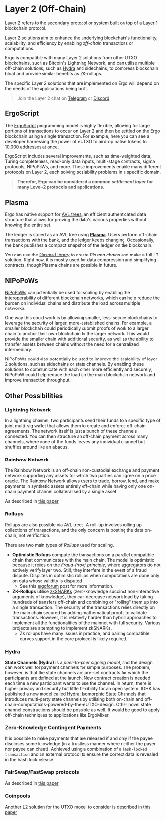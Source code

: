 # Layer 2 (Off-Chain)

Layer 2 refers to the secondary protocol or system built on top of a [Layer 1](layer1.md) blockchain protocol. 

Layer 2 solutions aim to enhance the underlying blockchain's functionality, scalability, and efficiency by enabling *off-chain* transactions or computations.

Ergo is compatible with many Layer 2 solutions from other UTXO blockchains, such as Bitcoin's Lightning Network, and can utilise multiple off-chain solutions, such as [Hydra](https://iohk.io/en/research/library/papers/hydrafast-isomorphic-state-channels/) and sidechains, to compress blockchain bloat and provide similar benefits as ZK-rollups. 

The specific Layer 2 solutions that are implemented on Ergo will depend on the needs of the applications being built.

> Join the Layer 2 chat on [Telegram](https://t.me/ErgoLayer2) or [Discord]()

## ErgoScript

The [ErgoScript](ergoscript.md) programming model is highly flexible, allowing for large portions of transactions to occur on Layer 2 and then be settled on the Ergo blockchain using a single transaction. For example, here you can see a developer harnessing the power of eUTXO to airdrop native tokens to [10,000 addresses at once](https://explorer.ergoplatform.com/en/transactions/e2c4954665ccf87791f42983ae4f7031205c2e719709907cbf2ff09e5489d4b8). 

ErgoScript includes several improvements, such as time-weighted data, Turing completeness, read-only data inputs, multi-stage contracts, sigma protocols, NIPoPoWs, and more. These improvements enable many different protocols on Layer 2, each solving scalability problems in a specific domain.

> **Therefor, Ergo can be considered a common *settlement layer* for many Level-2 protocols and applications.**


## Plasma

Ergo has native support for [AVL trees](avl.md), an efficient authenticated data structure that allows for proving the data's various properties without knowing the entire set.

The ledger is stored as an AVL tree using **[Plasma](plasma.md)**. Users perform off-chain transactions with the bank, and the ledger keeps changing. Occasionally, the bank publishes a compact snapshot of the ledger on the blockchain.

You can use the [Plasma Library](plasma.md) to create *Plasma chains* and make a full L2 solution. Right now, it is mostly used for data compression and simplifying contracts, though Plasma chains are possible in future.

## NIPoPoWs

[NiPoPoWs](nipopows.md) can potentially be used for scaling by enabling the interoperability of different blockchain networks, which can help reduce the burden on individual chains and distribute the load across multiple networks.

One way this could work is by allowing smaller, less-secure blockchains to leverage the security of larger, more-established chains. For example, a smaller blockchain could periodically submit proofs of work to a larger chain to anchor their own blockchain to the larger network. This would provide the smaller chain with additional security, as well as the ability to transfer assets between chains without the need for a centralized intermediary.

NiPoPoWs could also potentially be used to improve the scalability of layer 2 solutions, such as sidechains or state channels. By enabling these solutions to communicate with each other more efficiently and securely, NiPoPoW could help reduce the load on the main blockchain network and improve transaction throughput.



## Other Possibilities

### **Lightning Network** 

In a lightning channel, two participants send their funds to a specific type of joint multi-sig wallet that allows them to create and enforce off-chain agreements. The network itself is just a bunch of these channels connected. You can then structure an off-chain payment across many channels, where none of the funds leaves any individual channel but shuffles around like an abacus.

### **Rainbow Network** 

The Rainbow Network is an off-chain non-custodial exchange and payment network supporting any assets for which two parties can agree on a price oracle. The Rainbow Network allows users to trade, borrow, lend, and make payments in synthetic assets entirely off-chain while having only one on-chain payment channel collateralised by a single asset.

As described in [this paper](http://research.paradigm.xyz/RainbowNetwork.pdf)

### **Rollups**

Rollups are also possible via AVL trees. A roll-up involves rolling up collections of transactions, and the only concern is posting the data on-chain, not verification. 

There are two main types of *Rollups* used for scaling. 

- **Optimistic Rollups** compute the transactions on a parallel compatible chain that communicates with the main chain. The model is optimistic because it relies on the *Fraud-Proof principle*, where aggregators do not actively verify layer two. Still, they interfere in the event of a fraud dispute. Disputes in optimistic rollups when computations are done only on data whose validity is disputed
    - See this [ergoforum](https://www.ergoforum.org/t/optimistic-rollups-and-fraud-proofs-in-ergo/3819) post for more information.
- **ZK-Rollups** utilise [zkSNARKs](https://blog.ethereum.org/2016/12/05/zksnarks-in-a-nutshell/) (zero-knowledge succinct non-interactive arguments of knowledge), they can decrease network load by taking hundreds of transfers off-chain and combining or "rolling" them up into a single transaction. The security of the transactions relies directly on the main chain secured by adding mathematical proofs to validate transactions. However, it is relatively harder than hybrid approaches to implement all the functionalities of the mainnet with full security. Various projects are attempting to implement zkSNARKs.
    - Zk rollups have many issues in practice, and pairing compatible curves support in the core protocol is likely required.


### Hydra

**State Channels (Hydra)** is a *peer-to-peer signing model*, and the design can work well for payment channels for simple purposes. The problem, however, is that the state channels are pre-set contracts for which the participants are defined at the launch. New contract creation is needed each time a new participant wants to use the channel. In return, there is higher privacy and security but little flexibility for an open system. IOHK has published a new model called [Hydra: Isomorphic State Channels](https://iohk.io/en/research/library/papers/hydrafast-isomorphic-state-channels/) that introduces multi-party state channels by utilising both on-chain and off-chain-computations-powered-by-the-eUTXO-design. Other novel state channel constructions should be possible as well. It would be good to apply off-chain techniques to applications like ErgoMixer. 



### **Zero-Knowledge Contingent Payments** 

It is possible to make payments that are released if and only if the payee discloses some knowledge (in a trustless manner where neither the payer nor payee can cheat). Achieved using a combination of a `hash-locked transaction` and an external protocol to ensure the correct data is revealed in the hash lock release.

### **FairSwap/FastSwap protocols** 

As described in [this paper](https://eprint.iacr.org/2019/1296)

### **Coinpools** 

Another L2 solution for the UTXO model to consider is described in [this paper](https://discrete-blog.github.io/coinpool/)